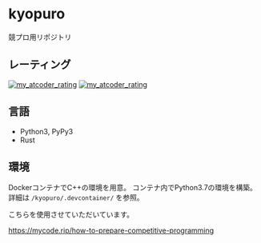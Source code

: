 # kyopuro
競プロ用リポジトリ

## レーティング
[![my_atcoder_rating](https://badgen.org/img/atcoder/Powell/rating/algorithm?style=flat)](https://atcoder.jp/users/powell)
[![my_atcoder_rating](https://badgen.org/img/atcoder/Powell/rating/heuristic?style=flat)](https://atcoder.jp/users/powell?contestType=heuristic)

<!-- ![performance](images/performance_20221106.png) -->


## 言語
- Python3, PyPy3
- Rust

## 環境
DockerコンテナでC++の環境を用意。
コンテナ内でPython3.7の環境を構築。
詳細は `/kyopuro/.devcontainer/` を参照。

こちらを使用させていただいています。

https://mycode.rip/how-to-prepare-competitive-programming

